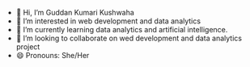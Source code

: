 - 👋 Hi, I’m Guddan Kumari Kushwaha
- 👀 I’m interested in web development and data analytics
- 🌱 I’m currently learning data analytics and artificial intelligence.
- 💞️ I’m looking to collaborate on wed development and data analytics project
- 😄 Pronouns: She/Her
  

<!---
Guddan-Kumari-Kushawaha/Guddan-Kumari-Kushawaha is a ✨ special ✨ repository because its `README.md` (this file) appears on your GitHub profile.
You can click the Preview link to take a look at your changes.
--->
